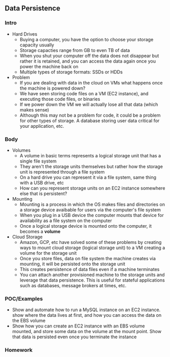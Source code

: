 ## Data Persistence

### Intro
- Hard Drives
    - Buying a computer, you have the option to choose your storage capacity usually
    - Storage capacties range from GB to even TB of data
    - When you shut your computer off the data does not disappear but rather it is retained, and you can access the data again once you power the machine back on
    - Multiple types of storage formats: SSDs or HDDs
- Problem
    - If you are dealing with data in the cloud on VMs what happens once the machine is powered down?
    - We have seen storing code files on a VM (EC2 instance), and executing those code files, or binaries
    - If we power down the VM we will actually lose all that data (which makes sense)
    - Although this may not be a problem for code, it could be a problem for other types of storage. A database storing user data critical for your application, etc.
### Body
- Volumes
    - A volume in basic terms represents a logical storage unit that has a single file system
    - They aren't the storage units themselves but rather how the storage unit is represented through a file system
    - On a hard drive you can represent it via a file system, same thing with a USB drive, etc
    - How can you represent storage units on an EC2 instance somewhere else that is persistent?
- Mounting
    - Mounting is a process in which the OS makes files and directories on a storage device avaibable for users via the computer's file system
    - When you plug in a USB device the computer mounts that device for availability as a file system on the computer
    - Once a logical storage device is mounted onto the computer, it becomes a **volume**
- Cloud Storage
    - Amazon, GCP, etc have solved some of these problems by creating ways to mount cloud storage (logical storage unit) to a VM creating a volume for the storage unit
    - Once you store files, data on file system the machine creates via mounting, it will be persisted onto the storage unit
    - This creates persistence of data files even if a machine terminates
    - You can attach another provisioned machine to the storage units and leverage that data persistence. This is useful for stateful applications such as databases, message brokers at times, etc.

### POC/Examples
- Show and automate how to run a MySQL instance on an EC2 instance. show where the data lives at first, and how you can access the data on the EBS volume
- Show how you can create an EC2 instance with an EBS volume mounted, and store some data on the volume at the mount point. Show that data is persisted even once you terminate the instance

### Homework
